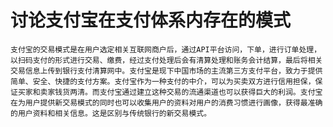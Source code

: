 # 讨论支付宝在支付体系内存在的模式
    支付宝的交易模式是在用户选定相关互联网商户后，通过API平台访问，下单，进行订单处理，以扫码支付的形式进行交易、缴费，经过支付处理后会有清算处理和账务会计结算，最后将相关交易信息上传到银行支付清算网中。支付宝是现下中国市场的主流第三方支付平台，致力于提供简单、安全、快捷的支付方案。支付宝作为一种支付的中介，可以为买卖双方进行信用担保，保证买家和卖家钱货两清。而支付宝通过建立这种交易的流通渠道也可以获得巨大的利润。支付宝在为用户提供新交易模式的同时也可以收集用户的资料对用户的消费习惯进行画像，获得最准确的用户资料和相关信息。这是区别与传统银行的新交易模式。
